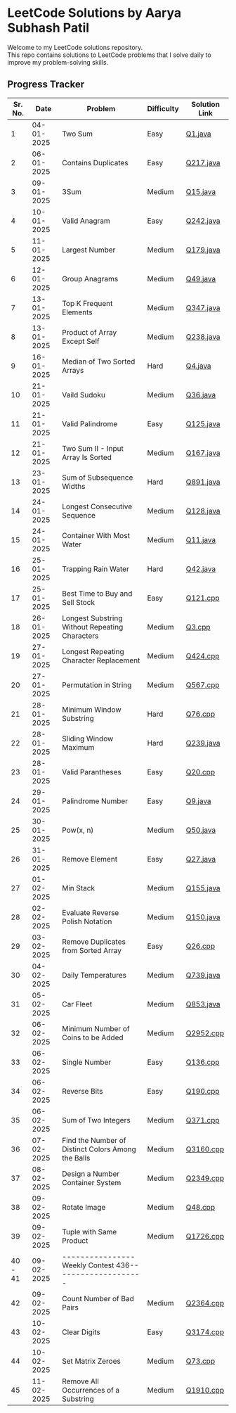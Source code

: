 # LeetCode Solutions by Aarya Subhash Patil

Welcome to my LeetCode solutions repository.  
This repo contains solutions to LeetCode problems that I solve daily to improve my problem-solving skills.


## Progress Tracker

Sr. No. | Date       | Problem                                              | Difficulty | Solution Link                   |
--------|------------|------------------------------------------------------|------------|---------------------------------|
1       | 04-01-2025 | Two Sum                                              | Easy       | [Q1.java](./Easy/Q1.java)       |
2       | 06-01-2025 | Contains Duplicates                                  | Easy       | [Q217.java](./Easy/Q217.java)   |
3       | 09-01-2025 | 3Sum                                                 | Medium     | [Q15.java](./Medium/Q15.java)   |
4       | 10-01-2025 | Valid Anagram                                        | Easy       | [Q242.java](./Easy/Q242.java)   |
5       | 11-01-2025 | Largest Number                                       | Medium     | [Q179.java](./Medium/Q179.java) |
6       | 12-01-2025 | Group Anagrams                                       | Medium     | [Q49.java](./Medium/Q49.java)   |
7       | 13-01-2025 | Top K Frequent Elements                              | Medium     | [Q347.java](./Medium/Q347.java) |
8       | 13-01-2025 | Product of Array Except Self                         | Medium     | [Q238.java](./Medium/Q238.java) |
9       | 16-01-2025 | Median of Two Sorted Arrays                          | Hard       | [Q4.java](./Hard/Q4.java)       |
10      | 21-01-2025 | Vaild Sudoku                                         | Medium     | [Q36.java](./Medium/Q36.java)   |
11      | 21-01-2025 | Valid Palindrome                                     | Easy       | [Q125.java](./Easy/Q125.java)   |
12      | 21-01-2025 | Two Sum II - Input Array Is Sorted                   | Medium     | [Q167.java](./Medium/Q167.java) |
13      | 23-01-2025 | Sum of Subsequence Widths                            | Hard       | [Q891.java](./Hard/Q891.java)   |
14      | 24-01-2025 | Longest Consecutive Sequence                         | Medium     | [Q128.java](./Medium/Q128.java) |
15      | 24-01-2025 | Container With Most Water                            | Medium     | [Q11.java](./Medium/Q11.java)   |
16      | 25-01-2025 | Trapping Rain Water                                  | Hard       | [Q42.java](./Hard/Q42.java)     | 
17      | 25-01-2025 | Best Time to Buy and Sell Stock                      | Easy       | [Q121.cpp](./Easy/Q121.cpp)     |
18      | 26-01-2025 | Longest Substring Without Repeating Characters       | Medium     | [Q3.cpp](./Medium/Q3.cpp)       |
19      | 27-01-2025 | Longest Repeating Character Replacement              | Medium     | [Q424.cpp](./Medium/Q424.cpp)   |
20      | 27-01-2025 | Permutation in String                                | Medium     | [Q567.cpp](./Medium/Q567.cpp)   |
21      | 28-01-2025 | Minimum Window Substring                             | Hard       | [Q76.cpp](./Hard/Q76.cpp)       |
22      | 28-01-2025 | Sliding Window Maximum                               | Hard       | [Q239.java](./Hard/Q239.java)   |
23      | 28-01-2025 | Valid Parantheses                                    | Easy       | [Q20.cpp](./Easy/Q20.cpp)       |
24      | 29-01-2025 | Palindrome Number                                    | Easy       | [Q9.java](./Easy/Q9.java)       |
25      | 30-01-2025 | Pow(x, n)                                            | Medium     | [Q50.java](./Medium/Q50.java)   |
26      | 31-01-2025 | Remove Element                                       | Easy       | [Q27.java](./Easy/Q27.java)     |
27      | 01-02-2025 | Min Stack                                            | Medium     | [Q155.java](./Medium/Q155.java) |
28      | 02-02-2025 | Evaluate Reverse Polish Notation                     | Medium     | [Q150.java](./Medium/Q150.java) |
29      | 03-02-2025 | Remove Duplicates from Sorted Array                  | Easy       | [Q26.cpp](./Easy/Q26.cpp)       |
30      | 04-02-2025 | Daily Temperatures                                   | Medium     | [Q739.java](./Medium/Q739.java) |
31      | 05-02-2025 | Car Fleet                                            | Medium     | [Q853.java](./Medium/Q853.java) |
32      | 06-02-2025 | Minimum Number of Coins to be Added                  | Medium     | [Q2952.cpp](./Medium/Q2952.cpp) |
33      | 06-02-2025 | Single Number                                        | Easy       | [Q136.cpp](./Easy/Q136.cpp)     |
34      | 06-02-2025 | Reverse Bits                                         | Easy       | [Q190.cpp](./Easy/Q190.cpp)     |
35      | 06-02-2025 | Sum of Two Integers                                  | Medium     | [Q371.cpp](./Medium/Q371.cpp)   |
36      | 07-02-2025 | Find the Number of Distinct Colors Among the Balls   | Medium     | [Q3160.cpp](./Medium/Q3160.cpp) |
37      | 08-02-2025 | Design a Number Container System                     | Medium     | [Q2349.cpp](./Medium/Q2349.cpp) |
38      | 09-02-2025 | Rotate Image                                         | Medium     | [Q48.cpp](./Medium/Q48.cpp)     |
39      | 09-02-2025 | Tuple with Same Product                              | Medium     | [Q1726.cpp](./Medium/Q1726.cpp) |
40 - 41 | 09-02-2025 |----------------Weekly Contest 436--------------------|            |                                 |
42      | 09-02-2025 | Count Number of Bad Pairs                            | Medium     | [Q2364.cpp](./Medium/Q2364.cpp) |
43      | 10-02-2025 | Clear Digits                                         | Easy       | [Q3174.cpp](./Easy/Q3174.cpp)   |
44      | 10-02-2025 | Set Matrix Zeroes                                    | Medium     | [Q73.cpp](./Medium/Q73.cpp)     |
45      | 11-02-2025 | Remove All Occurrences of a Substring                | Medium     | [Q1910.cpp]()